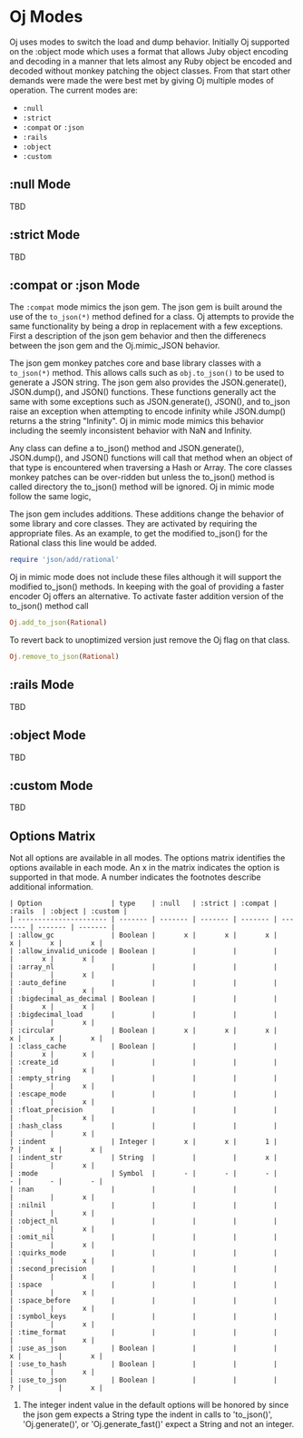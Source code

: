 # Oj Modes

Oj uses modes to switch the load and dump behavior. Initially Oj supported on
the :object mode which uses a format that allows Juby object encoding and
decoding in a manner that lets almost any Ruby object be encoded and decoded
without monkey patching the object classes. From that start other demands were
made the were best met by giving Oj multiple modes of operation. The current
modes are:

 - `:null`
 - `:strict`
 - `:compat` or `:json`
 - `:rails`
 - `:object`
 - `:custom`

## :null Mode

TBD

## :strict Mode

TBD

## :compat or :json Mode

The `:compat` mode mimics the json gem. The json gem is built around the use
of the `to_json(*)` method defined for a class. Oj attempts to provide the
same functionality by being a drop in replacement with a few exceptions. First
a description of the json gem behavior and then the differenecs between the
json gem and the Oj.mimic_JSON behavior.

The json gem monkey patches core and base library classes with a `to_json(*)`
method. This allows calls such as `obj.to_json()` to be used to generate a
JSON string. The json gem also provides the JSON.generate(), JSON.dump(), and
JSON() functions. These functions generally act the same with some exceptions
such as JSON.generate(), JSON(), and to_json raise an exception when
attempting to encode infinity while JSON.dump() returns a the string
"Infinity". Oj in mimic mode mimics this behavior including the seemly
inconsistent behavior with NaN and Infinity.

Any class can define a to_json() method and JSON.generate(), JSON.dump(), and
JSON() functions will call that method when an object of that type is
encountered when traversing a Hash or Array. The core classes monkey patches
can be over-ridden but unless the to_json() method is called directory the
to_json() method will be ignored. Oj in mimic mode follow the same logic,

The json gem includes additions. These additions change the behavior of some
library and core classes. They are activated by requiring the appropriate
files. As an example, to get the modified to_json() for the Rational class
this line would be added.

```ruby
require 'json/add/rational'
```

Oj in mimic mode does not include these files although it will support the
modified to_json() methods. In keeping with the goal of providing a faster
encoder Oj offers an alternative. To activate faster addition version of the
to_json() method call

```ruby
Oj.add_to_json(Rational)
```

To revert back to unoptimized version just remove the Oj flag on that class.

```ruby
Oj.remove_to_json(Rational)
```

## :rails Mode

TBD

## :object Mode

TBD

## :custom Mode

TBD

## Options Matrix

Not all options are available in all modes. The options matrix identifies the
options available in each mode. An x in the matrix indicates the option is
supported in that mode. A number indicates the footnotes describe additional
information.

    | Option                 | type    | :null   | :strict | :compat | :rails  | :object | :custom |
    | ---------------------- | ------- | ------- | ------- | ------- | ------- | ------- | ------- |
    | :allow_gc              | Boolean |       x |       x |       x |       x |       x |       x |
    | :allow_invalid_unicode | Boolean |         |         |         |         |       x |       x |
    | :array_nl              |         |         |         |         |         |         |       x |
    | :auto_define           |         |         |         |         |         |         |       x |
    | :bigdecimal_as_decimal | Boolean |         |         |         |         |       x |       x |
    | :bigdecimal_load       |         |         |         |         |         |         |       x |
    | :circular              | Boolean |       x |       x |       x |       x |       x |       x |
    | :class_cache           | Boolean |         |         |         |         |       x |       x |
    | :create_id             |         |         |         |         |         |         |       x |
    | :empty_string          |         |         |         |         |         |         |       x |
    | :escape_mode           |         |         |         |         |         |         |       x |
    | :float_precision       |         |         |         |         |         |         |       x |
    | :hash_class            |         |         |         |         |         |         |       x |
    | :indent                | Integer |       x |       x |       1 |       ? |       x |       x |
    | :indent_str            | String  |         |         |       x |         |         |       x |
    | :mode                  | Symbol  |       - |       - |       - |       - |       - |       - |
    | :nan                   |         |         |         |         |         |         |       x |
    | :nilnil                |         |         |         |         |         |         |       x |
    | :object_nl             |         |         |         |         |         |         |       x |
    | :omit_nil              |         |         |         |         |         |         |       x |
    | :quirks_mode           |         |         |         |         |         |         |       x |
    | :second_precision      |         |         |         |         |         |         |       x |
    | :space                 |         |         |         |         |         |         |       x |
    | :space_before          |         |         |         |         |         |         |       x |
    | :symbol_keys           |         |         |         |         |         |         |       x |
    | :time_format           |         |         |         |         |         |         |       x |
    | :use_as_json           | Boolean |         |         |         |       x |         |       x |
    | :use_to_hash           | Boolean |         |         |         |         |         |       x |
    | :use_to_json           | Boolean |         |         |         |       ? |         |       x |

 1. The integer indent value in the default options will be honored by since
    the json gem expects a String type the indent in calls to 'to_json()',
    'Oj.generate()', or 'Oj.generate_fast()' expect a String and not an
    integer.
